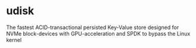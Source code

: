 # udisk
The fastest ACID-transactional persisted Key-Value store designed for NVMe block-devices with GPU-acceleration and SPDK to bypass the Linux kernel
